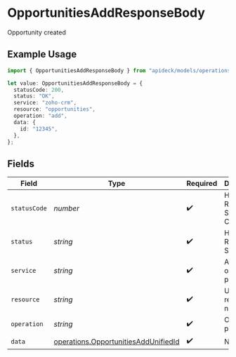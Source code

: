 # OpportunitiesAddResponseBody

Opportunity created

## Example Usage

```typescript
import { OpportunitiesAddResponseBody } from "apideck/models/operations";

let value: OpportunitiesAddResponseBody = {
  statusCode: 200,
  status: "OK",
  service: "zoho-crm",
  resource: "opportunities",
  operation: "add",
  data: {
    id: "12345",
  },
};
```

## Fields

| Field                                                                                        | Type                                                                                         | Required                                                                                     | Description                                                                                  | Example                                                                                      |
| -------------------------------------------------------------------------------------------- | -------------------------------------------------------------------------------------------- | -------------------------------------------------------------------------------------------- | -------------------------------------------------------------------------------------------- | -------------------------------------------------------------------------------------------- |
| `statusCode`                                                                                 | *number*                                                                                     | :heavy_check_mark:                                                                           | HTTP Response Status Code                                                                    | 200                                                                                          |
| `status`                                                                                     | *string*                                                                                     | :heavy_check_mark:                                                                           | HTTP Response Status                                                                         | OK                                                                                           |
| `service`                                                                                    | *string*                                                                                     | :heavy_check_mark:                                                                           | Apideck ID of service provider                                                               | zoho-crm                                                                                     |
| `resource`                                                                                   | *string*                                                                                     | :heavy_check_mark:                                                                           | Unified API resource name                                                                    | opportunities                                                                                |
| `operation`                                                                                  | *string*                                                                                     | :heavy_check_mark:                                                                           | Operation performed                                                                          | add                                                                                          |
| `data`                                                                                       | [operations.OpportunitiesAddUnifiedId](../../models/operations/opportunitiesaddunifiedid.md) | :heavy_check_mark:                                                                           | N/A                                                                                          |                                                                                              |